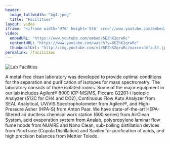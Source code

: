```yaml
---
header:
  image_fullwidth: "bg4.jpeg"
  title: "Facilities"
layout: video
iframe: "<iframe width='970' height='546' src='//www.youtube.com/embed/6EZhK2qrwRc' frameborder='0' allowfullscreen></iframe>"
video:
  embedURL: "https://www.youtube.com/embed/6EZhK2qrwRc"
  contentURL: "https://www.youtube.com/watch?v=6EZhK2qrwRc"
  thumbnailUrl: "http://img.youtube.com/vi/6EZhK2qrwRc/maxresdefault.jpg"
permalink: /facilities
---
```


<img src="{{site.urlimg}}gallery.jpg" alt="Lab Facilities"/>

A metal-free clean laboratory was developed to provide optimal conditions for the separation and purification of isotopes for mass spectrometry. The laboratory consists of three isolated rooms. Some of the major equipment in our lab includes Agilent® 8900 ICP-MS/MS, Piccaro G2201-i Isotopic Analyzer (δ13C for CH4 and CO2), Continuous Flow Auto Analyzer from SEAL Analytical, UV/VIS Spectrophotometer from Agilent®, and High-Pressure Asher (HPA-S) from Anton Paar. We have state-of-the-art HEPA-filtered air ductless chemical work station (600 series) from AirClean System, acid evaporation system from Analab, polypropylene laminar flow fume hoods from NUAIRE and Nano Clean, sub-boiling distillation devices from PicoTrace (Cupola Distillation) and Savilex for purification of acids, and high precision balances from Mettler Toledo. 